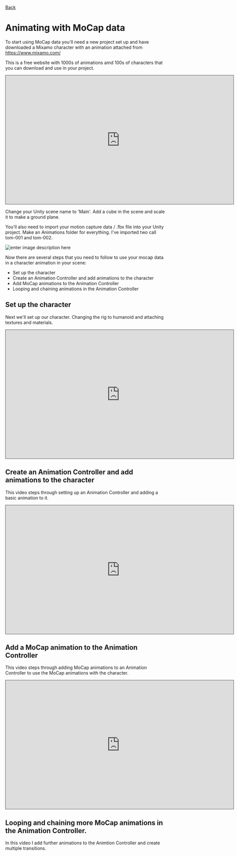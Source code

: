 [Back](https://uwetom.github.io/media-production-worksheets)

# Animating with MoCap data 

To start using MoCap data you'll need a new project set up and have downloaded a Mixamo character with an animation attached from https://www.mixamo.com/

This is a free website with 1000s of animations amd 100s of characters that you can download and use in your project.

<iframe src="https://uwe.cloud.panopto.eu/Panopto/Pages/Embed.aspx?id=4e0bdacd-1bdb-4381-ada0-b21400bfa205&autoplay=false&offerviewer=true&showtitle=true&showbrand=true&captions=false&interactivity=all" height="405" width="720" style="border: 1px solid #464646;" allowfullscreen allow="autoplay" aria-label="Panopto Embedded Video Player" aria-description="MP-MoCap-1  2024" ></iframe>

Change your Unity scene name to 'Main'. Add a cube in the scene and scale it to make a ground plane.

You'll also need to import your motion capture data / .fbx file into your Unity project. Make an Animations folder for everything. I've imported two call tom-001 and tom-002.

![enter image description here](https://uwetom.github.io/media-production-worksheets/wk12-animating-mocap-data/images/folders.jpg)

Now there are several steps that you need to follow to use your mocap data in a character animation in your scene:

 - Set up the character
 - Create an Animation Controller and add animations to the character
 - Add MoCap animations to the Animation Controller
 - Looping and chaining animations in the Animation Controller

## Set up the character

Next we'll set up our character. Changing the rig to humanoid and attaching textures and materials.

<iframe src="https://uwe.cloud.panopto.eu/Panopto/Pages/Embed.aspx?id=8ab30e50-8e4e-4751-bdf5-b21800de5863&autoplay=false&offerviewer=true&showtitle=true&showbrand=true&captions=false&interactivity=all" height="405" width="720" style="border: 1px solid #464646;" allowfullscreen allow="autoplay" aria-label="Panopto Embedded Video Player" aria-description="MP-MoCap-2  2024" ></iframe>

## Create an Animation Controller and add animations to the character

This video steps through setting up an  Animation Controller and adding a basic animation to it.

<iframe src="https://uwe.cloud.panopto.eu/Panopto/Pages/Embed.aspx?id=1c8d5b05-a3b1-4b81-a585-b21800f1141d&autoplay=false&offerviewer=true&showtitle=true&showbrand=true&captions=false&interactivity=all" height="405" width="720" style="border: 1px solid #464646;" allowfullscreen allow="autoplay" aria-label="Panopto Embedded Video Player" aria-description="MP-MoCap-3.1  2024" ></iframe>

## Add a MoCap animation to the Animation Controller

This video steps through adding MoCap animations to an Animation Controller to use the MoCap animations with the character.
<iframe src="https://uwe.cloud.panopto.eu/Panopto/Pages/Embed.aspx?id=5b75fd48-de63-49ea-951b-b21800f6c60d&autoplay=false&offerviewer=true&showtitle=true&showbrand=true&captions=false&interactivity=all" height="405" width="720" style="border: 1px solid #464646;" allowfullscreen allow="autoplay" aria-label="Panopto Embedded Video Player" aria-description="MP-MoCap-3.2" ></iframe>

## Looping and chaining more MoCap animations in the Animation Controller.

In this video I add further animations to the Animtion Controller and create multiple transitions.


<!--stackedit_data:
eyJoaXN0b3J5IjpbMjAyMDY0NDYxOCwxNjY0MzM0MzY0LDk1Nz
I1NjUyNywtMTY5MDQ0Nzc1MCwxNzAxMTc3NTA3LC03Mjk5NDgy
MDcsLTE2MDc1MTMzNjcsLTEwODgxMTUyNzIsMjY0NTE0MDY5LC
0yMDE2NDE5MzQ2LDczMDk5ODExNl19
-->